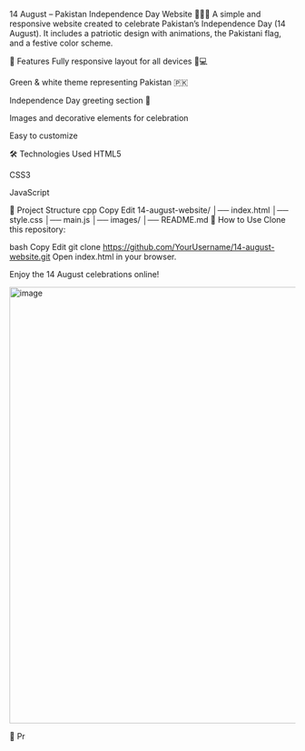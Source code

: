 14 August – Pakistan Independence Day Website 🎉🇵🇰
A simple and responsive website created to celebrate Pakistan’s Independence Day (14 August).
It includes a patriotic design with animations, the Pakistani flag, and a festive color scheme.

🎯 Features
Fully responsive layout for all devices 📱💻

Green & white theme representing Pakistan 🇵🇰

Independence Day greeting section 🎉

Images and decorative elements for celebration

Easy to customize

🛠️ Technologies Used
HTML5

CSS3

JavaScript 

📂 Project Structure
cpp
Copy
Edit
14-august-website/
│── index.html
│── style.css
│── main.js
│── images/
│── README.md
🚀 How to Use
Clone this repository:

bash
Copy
Edit
git clone https://github.com/YourUsername/14-august-website.git
Open index.html in your browser.

Enjoy the 14 August celebrations online!

<img width="1366" height="768" alt="image" src="https://github.com/user-attachments/assets/62197ff5-1c94-4f4c-a720-e2e15d799c3f" />



📸 Pr
